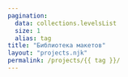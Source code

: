 ```yaml
---
pagination:
  data: collections.levelsList
  size: 1
  alias: tag
title: "Библиотека макетов"
layout: "projects.njk"
permalink: /projects/{{ tag }}/
---
```

